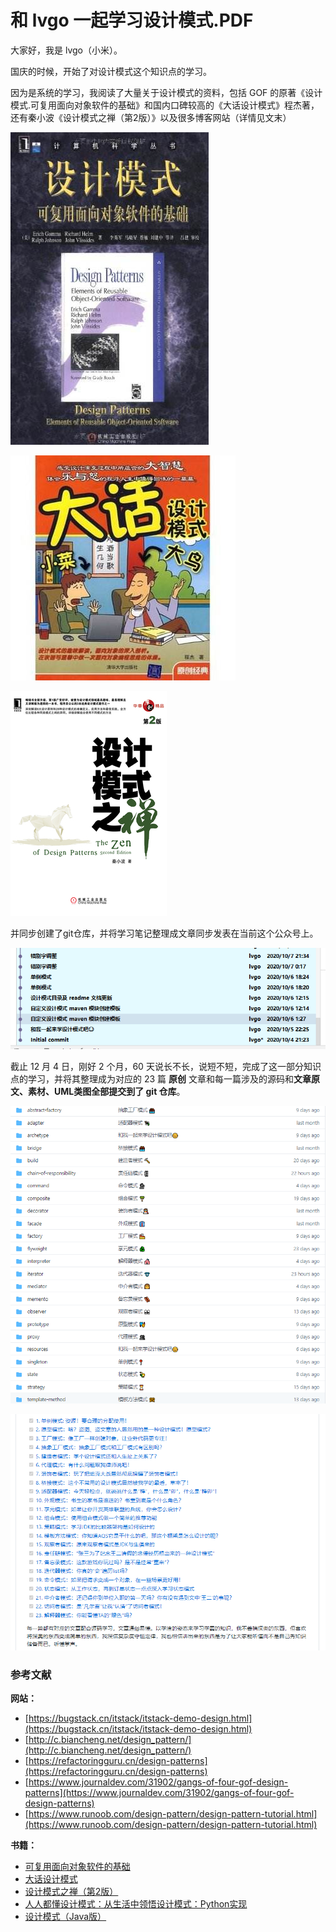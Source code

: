# 和 lvgo 一起学习设计模式.PDF

大家好，我是 lvgo（小米）。

国庆的时候，开始了对设计模式这个知识点的学习。

因为是系统的学习，我阅读了大量关于设计模式的资料，包括 GOF 的原著《设计模式.可复用面向对象软件的基础》和国内口碑较高的《大话设计模式》程杰著，还有秦小波《设计模式之禅（第2版）》以及很多博客网站（详情见文末）

![gof-book](\resources\gof-book.jpg)

![chengjie](resources\chengjie.jpg)

![qinxiaobo](resources\qinxiaobo.jpg)

并同步创建了git仓库，并将学习笔记整理成文章同步发表在当前这个公众号上。

![end-commit-log](\resources\end-commit-log.png)

截止 12 月 4 日，刚好 2 个月，60 天说长不长，说短不短，完成了这一部分知识点的学习，并将其整理成为对应的 23 篇 **原创** 文章和每一篇涉及的源码和**文章原文、素材、UML类图全部提交到了 git 仓库**。

![git 仓库](\resources\end-git-log.png)

![目录](\resources\目录.png)

### 参考文献

**网站：**

- [https://bugstack.cn/itstack/itstack-demo-design.html](https://bugstack.cn/itstack/itstack-demo-design.html)
- [http://c.biancheng.net/design_pattern/](http://c.biancheng.net/design_pattern/)
- [https://refactoringguru.cn/design-patterns](https://refactoringguru.cn/design-patterns)
- [https://www.journaldev.com/31902/gangs-of-four-gof-design-patterns](https://www.journaldev.com/31902/gangs-of-four-gof-design-patterns)
- [https://www.runoob.com/design-pattern/design-pattern-tutorial.html](https://www.runoob.com/design-pattern/design-pattern-tutorial.html)

**书籍：**

- [可复用面向对象软件的基础](https://book.douban.com/subject/34262305/)
- [大话设计模式](https://book.douban.com/subject/2334288/)
- [设计模式之禅（第2版）](https://book.douban.com/subject/25843319/)
- [人人都懂设计模式：从生活中领悟设计模式：Python实现](https://book.douban.com/subject/33399755/)
- [设计模式（Java版）](https://weread.qq.com/web/reader/8cc327d05a60108cc68d859)
